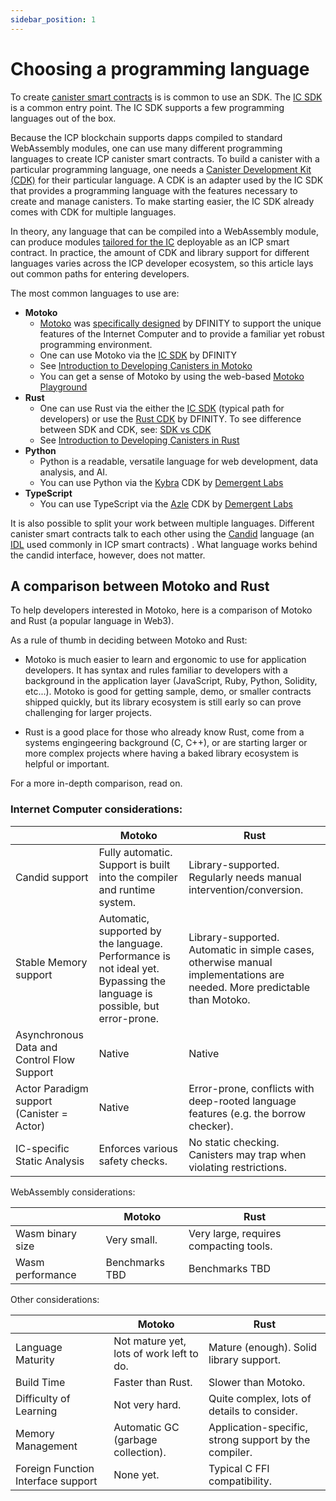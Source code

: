 ```yaml
---
sidebar_position: 1
---
```

# Choosing a programming language

To create [canister smart contracts](https://internetcomputer.org/how-it-works/architecture-of-the-internet-computer/#canister-smart-contracts) is is common to use an SDK. The [IC SDK](../setup/install/index.mdx#sdk-vs-cdk-vs-dfx) is a common entry point. The IC SDK supports a few programming languages out of the box.

Because the ICP blockchain supports dapps compiled to standard WebAssembly modules, one can use many different programming languages to create ICP canister smart contracts. To build a canister with a particular programming language, one needs a [Canister Development Kit (CDK)](../setup/install/index.mdx#sdk-vs-cdk-vs-dfx) for their particular language. A CDK is an adapter used by the IC SDK that provides a programming language with the features necessary to create and manage canisters. To make starting easier, the IC SDK already comes with CDK for multiple languages.

In theory, any language that can be compiled into a WebAssembly module, can produce modules [tailored for the IC](../../references/ic-interface-spec.md) deployable as an ICP smart contract.
In practice, the amount of CDK and library support for different languages varies across the ICP developer ecosystem, so this article lays out common paths for entering developers. 

The most common languages to use are:

- **Motoko**
  - [Motoko](/motoko/main/motoko.md) was [specifically designed](https://stackoverflow.blog/2020/08/24/motoko-the-language-that-turns-the-web-into-a-computer/) by DFINITY to support the unique features of the Internet Computer and to provide a familiar yet robust programming environment.
  - One can use Motoko via the [IC SDK](https://github.com/dfinity/sdk) by DFINITY
  - See [Introduction to Developing Canisters in Motoko](./motoko/index.md)
  - You can get a sense of Motoko by using the web-based [Motoko Playground](https://m7sm4-2iaaa-aaaab-qabra-cai.ic0.app)
- **Rust**
  - One can use Rust via the either the [IC SDK](https://github.com/dfinity/sdk) (typical path for developers) or use the [Rust CDK](https://github.com/dfinity/cdk-rs) by DFINITY. To see difference between SDK and CDK, see: [SDK vs CDK](../setup/install/index.mdx##SDK-vs-CDK)
  - See [Introduction to Developing Canisters in Rust](./rust/index.md)
- **Python**
  - Python is a readable, versatile language for web development, data analysis, and AI.
  - You can use Python via the [Kybra](https://demergent-labs.github.io/kybra) CDK by [Demergent Labs](https://github.com/demergent-labs)
- **TypeScript**
   - You can use TypeScript via the [Azle](https://demergent-labs.github.io/azle) CDK by [Demergent Labs](https://github.com/demergent-labs)


It is also possible to split your work between multiple languages. Different canister smart contracts talk to each other using the [Candid](./candid/index.md) language (an [IDL](https://en.wikipedia.org/wiki/Interface_description_language) used commonly in ICP smart contracts) . What language works behind the candid interface, however, does not matter.

## A comparison between Motoko and Rust

To help developers interested in Motoko, here is a comparison of Motoko and Rust (a popular language in Web3). 

As a rule of thumb in deciding between Motoko and Rust:

* Motoko is much easier to learn and ergonomic to use for application developers. It has syntax and rules familiar to developers with a background in the application layer (JavaScript, Ruby, Python, Solidity, etc...). Motoko is good for getting sample, demo, or smaller contracts shipped quickly, but its library ecosystem is still early so can prove challenging for larger projects.

* Rust is a good place for those who already know Rust, come from a systems engingeering background (C, C++), or are starting larger or more complex projects where having a baked library ecosystem is helpful or important.

For a more in-depth comparison, read on.

### Internet Computer considerations:

|                   | Motoko          | Rust        |
|-------------------|-----------------|-------------|
| Candid support | Fully automatic. Support is built into the compiler and runtime system. | Library-supported. Regularly needs manual intervention/conversion. |
| Stable Memory support | Automatic, supported by the language. Performance is not ideal yet. Bypassing the language is possible, but error-prone. | Library-supported. Automatic in simple cases, otherwise manual implementations are needed. More predictable than Motoko. |
| Asynchronous Data and Control Flow Support | Native | Native |
| Actor Paradigm support (Canister = Actor) | Native | Error-prone, conflicts with deep-rooted language features (e.g. the borrow checker). |
| IC-specific Static Analysis | Enforces various safety checks. | No static checking. Canisters may trap when violating restrictions. |

WebAssembly considerations:

|                   | Motoko          | Rust        |
|-------------------|-----------------|-------------|
| Wasm binary size | Very small. | Very large, requires compacting tools. |
| Wasm performance | Benchmarks TBD | Benchmarks TBD |

Other considerations:

|                   | Motoko          | Rust        |
|-------------------|-----------------|-------------|
| Language Maturity | Not mature yet, lots of work left to do. | Mature (enough). Solid library support. |
| Build Time | Faster than Rust. | Slower than Motoko. |
| Difficulty of Learning | Not very hard. | Quite complex, lots of details to consider. |
| Memory Management | Automatic GC (garbage collection). | Application-specific, strong support by the compiler. |
| Foreign Function Interface support | None yet. | Typical C FFI compatibility. |
